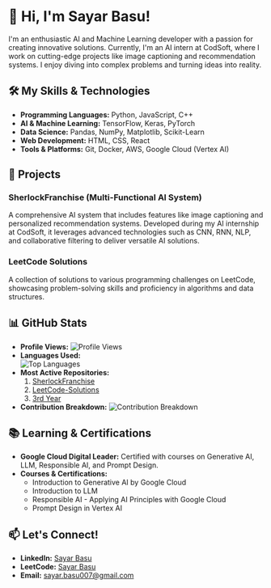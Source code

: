 # 👋 Hi, I'm Sayar Basu!

I'm an enthusiastic AI and Machine Learning developer with a passion for creating innovative solutions. Currently, I'm an AI intern at CodSoft, where I work on cutting-edge projects like image captioning and recommendation systems. I enjoy diving into complex problems and turning ideas into reality.

## 🛠️ My Skills & Technologies
- **Programming Languages:** Python, JavaScript, C++
- **AI & Machine Learning:** TensorFlow, Keras, PyTorch
- **Data Science:** Pandas, NumPy, Matplotlib, Scikit-Learn
- **Web Development:** HTML, CSS, React
- **Tools & Platforms:** Git, Docker, AWS, Google Cloud (Vertex AI)

## 🚀 Projects
### SherlockFranchise (Multi-Functional AI System)
A comprehensive AI system that includes features like image captioning and personalized recommendation systems. Developed during my AI internship at CodSoft, it leverages advanced technologies such as CNN, RNN, NLP, and collaborative filtering to deliver versatile AI solutions.

### LeetCode Solutions
A collection of solutions to various programming challenges on LeetCode, showcasing problem-solving skills and proficiency in algorithms and data structures.

## 📊 GitHub Stats
- **Profile Views:** ![Profile Views](https://komarev.com/ghpvc/?username=Sayar-212)
- **Languages Used:**  
  ![Top Languages](https://github-readme-stats.vercel.app/api/top-langs/?username=Sayar-212&layout=compact)
- **Most Active Repositories:**  
  1. [SherlockFranchise](https://github.com/Sayar-212/CodSoftAI)
  2. [LeetCode-Solutions](https://github.com/Sayar-212/My_Leetcodes)
  3. [3rd Year](https://github.com/Sayar-212/5th-Sem)
- **Contribution Breakdown:**
  ![Contribution Breakdown](https://github-readme-stats.vercel.app/api?username=Sayar-212&show_icons=true&theme=radical)

## 📚 Learning & Certifications
- **Google Cloud Digital Leader:** Certified with courses on Generative AI, LLM, Responsible AI, and Prompt Design.
- **Courses & Certifications:**
  - Introduction to Generative AI by Google Cloud
  - Introduction to LLM
  - Responsible AI - Applying AI Principles with Google Cloud
  - Prompt Design in Vertex AI

## 📫 Let's Connect!
- **LinkedIn:** [Sayar Basu](https://www.linkedin.com/in/SayarBasu)
- **LeetCode:** [Sayar Basu](https://leetcode.com/SayarBasu)
- **Email:** sayar.basu007@gmail.com

